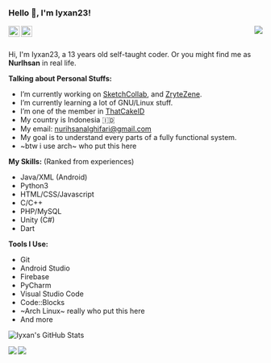 ### Hello :wave:, I'm Iyxan23!

<img align="right" src="https://media.giphy.com/media/LmNwrBhejkK9EFP504/giphy.gif"/>

<a href="https://twitter.com/Iyxan23">
  <img align="left" alt="Iyxan23 | Twitter" width="22px" src="https://cdn.jsdelivr.net/npm/simple-icons@v3/icons/twitter.svg" />
</a>
<a href="https://www.instagram.com/ihsan_t3ch/">
  <img align="left" alt="Iyxan23's Instagram" width="22px" src="https://cdn.jsdelivr.net/npm/simple-icons@v3/icons/instagram.svg" />
</a>

<br/>
<br/>

Hi, I'm Iyxan23, a 13 years old self-taught coder.
Or you might find me as **NurIhsan** in real life.
  
 
  
**Talking about Personal Stuffs:**

- I’m currently working on [SketchCollab](https://github.com/Iyxan23/sk-collab), and [ZryteZene](https://zrytezene.xyz).
- I’m currently learning a lot of GNU/Linux stuff.
- I’m one of the member in [ThatCakeID](https://github.com/ThatCakeID)
- My country is Indonesia :indonesia:
- My email: nurihsanalghifari@gmail.com
- My goal is to understand every parts of a fully functional system.
- ~btw i use arch~ who put this here

**My Skills:** (Ranked from experiences) 

- Java/XML (Android)
- Python3
- HTML/CSS/Javascript
- C/C++
- PHP/MySQL
- Unity (C#)
- Dart

**Tools I Use:**  

- Git
- Android Studio
- Firebase
- PyCharm
- Visual Studio Code
- Code::Blocks
- ~Arch Linux~ really who put this here
- And more

![Iyxan's GitHub Stats](https://github-readme-stats.vercel.app/api?username=Iyxan23&show_icons=true&hide_border=true&theme=onedark)

<a href="https://github.com/ThatCakeID/os-thm-android">
  <img align="left" src="https://github-readme-stats.vercel.app/api/pin/?username=ThatCakeID&repo=os-thm-android&theme=onedark" />
</a>

<a href="https://github.com/Iyxan23/sk-collab">
  <img align="left" src="https://github-readme-stats.vercel.app/api/pin/?username=Iyxan23&repo=sk-collab&theme=onedark" />
</a>
